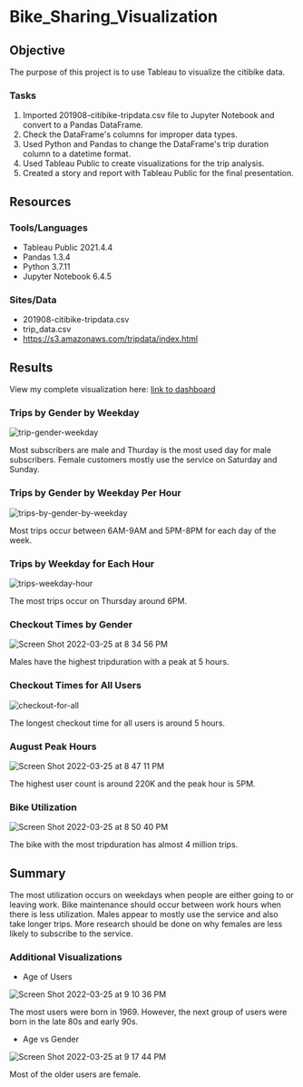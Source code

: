 # Bike_Sharing_Visualization

## Objective
The purpose of this project is to use Tableau to visualize the citibike data.

### Tasks
1. Imported 201908-citibike-tripdata.csv file to Jupyter Notebook and convert to a Pandas DataFrame.
2. Check the DataFrame's columns for improper data types.
2. Used Python and Pandas to change the DataFrame's trip duration column to a datetime format.
3. Used Tableau Public to create visualizations for the trip analysis.
4. Created a story and report with Tableau Public for the final presentation.

## Resources

### Tools/Languages
- Tableau Public 2021.4.4
- Pandas 1.3.4
- Python 3.7.11
- Jupyter Notebook 6.4.5

### Sites/Data
- 201908-citibike-tripdata.csv
- trip_data.csv
- https://s3.amazonaws.com/tripdata/index.html

## Results
View my complete visualization here: [link to dashboard](https://public.tableau.com/app/profile/tiana5411/viz/CitiBikeData_16480896124550/CitiBikeStory) 

### Trips by Gender by Weekday

![trip-gender-weekday](https://user-images.githubusercontent.com/33010018/160217025-2d22cc3d-1729-4594-8ee8-10973a71723d.png)

Most subscribers are male and Thurday is the most used day for male subscribers.  Female customers mostly use the service on Saturday and Sunday.

### Trips by Gender by Weekday Per Hour

![trips-by-gender-by-weekday](https://user-images.githubusercontent.com/33010018/160217160-dc08a541-6577-46fd-8152-f3767ff867c6.png)

Most trips occur between 6AM-9AM and 5PM-8PM for each day of the week.

### Trips by Weekday for Each Hour

![trips-weekday-hour](https://user-images.githubusercontent.com/33010018/160217352-8360d9dd-dcb3-41b6-a5b3-1e0faa0be040.png)

The most trips occur on Thursday around 6PM.

### Checkout Times by Gender

![Screen Shot 2022-03-25 at 8 34 56 PM](https://user-images.githubusercontent.com/33010018/160217490-171c4601-0bfa-484c-b875-28c0571c9687.png)

Males have the highest tripduration with a peak at 5 hours.

### Checkout Times for All Users

![checkout-for-all](https://user-images.githubusercontent.com/33010018/160217806-8aeddc31-239f-4032-a592-1b17b6c67643.png)


The longest checkout time for all users is around 5 hours.

### August Peak Hours

![Screen Shot 2022-03-25 at 8 47 11 PM](https://user-images.githubusercontent.com/33010018/160217923-c621885e-dc7b-41d8-855e-060e365009b5.png)

The highest user count is around 220K and the peak hour is 5PM.

### Bike Utilization

![Screen Shot 2022-03-25 at 8 50 40 PM](https://user-images.githubusercontent.com/33010018/160218038-64a81761-174c-49a2-b247-d1f0a9765af6.png)


The bike with the most tripduration has almost 4 million trips.


## Summary

The most utilization occurs on weekdays when people are either going to or leaving work. Bike maintenance should occur between work hours when there is less utilization.   Males appear to mostly use the service and also take longer trips.  More research should be done on why females are less likely to subscribe to the service.


### Additional Visualizations

- Age of Users

![Screen Shot 2022-03-25 at 9 10 36 PM](https://user-images.githubusercontent.com/33010018/160218739-bd71a88f-4b90-43d7-90f1-f39d8441200c.png)

The most users were born in 1969.  However, the next group of users were born in the late 80s and early 90s.

- Age vs Gender

![Screen Shot 2022-03-25 at 9 17 44 PM](https://user-images.githubusercontent.com/33010018/160218992-9e447521-bda1-4b8d-8de2-99e68c844b03.png)

Most of the older users are female.





